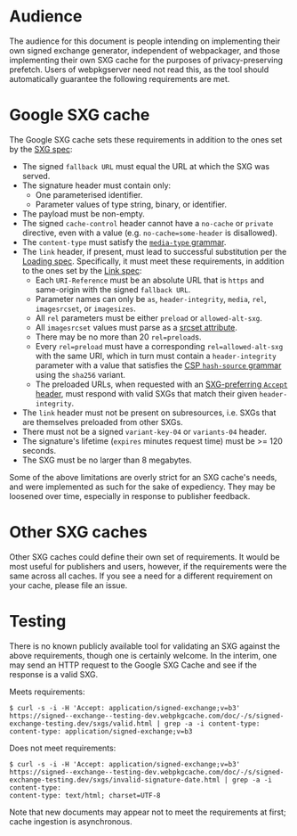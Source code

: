# Audience

The audience for this document is people intending on implementing their own
signed exchange generator, independent of webpackager, and those implementing
their own SXG cache for the purposes of privacy-preserving prefetch. Users of
webpkgserver need not read this, as the tool should automatically guarantee the
following requirements are met.

# Google SXG cache

The Google SXG cache sets these requirements in addition to the ones set by the
[SXG spec][]:
 - The signed `fallback URL` must equal the URL at which the SXG was served.
 - The signature header must contain only:
   - One parameterised identifier.
   - Parameter values of type string, binary, or identifier.
 - The payload must be non-empty.
 - The signed `cache-control` header cannot have a `no-cache` or `private`
   directive, even with a value (e.g. `no-cache=some-header` is disallowed).
 - The `content-type` must satisfy the [`media-type` grammar][].
 - The `link` header, if present, must lead to successful substitution per the
   [Loading spec][].
   Specifically, it must meet these requirements, in addition to the ones set by
   the [Link spec][]:
   - Each `URI-Reference` must be an absolute URL that is `https` and
     same-origin with the signed `fallback URL`.
   - Parameter names can only be `as`, `header-integrity`, `media`, `rel`,
     `imagesrcset`, or `imagesizes`.
   - All `rel` parameters must be either `preload` or `allowed-alt-sxg`.
   - All `imagesrcset` values must parse as a [srcset attribute](https://html.spec.whatwg.org/multipage/images.html#srcset-attribute).
   - There may be no more than 20 `rel=preload`s.
   - Every `rel=preload` must have a corresponding `rel=allowed-alt-sxg` with
     the same URI, which in turn must contain a `header-integrity` parameter
     with a value that satisfies the [CSP `hash-source` grammar](https://w3c.github.io/webappsec-csp/#grammardef-hash-source)
     using the `sha256` variant.
   - The preloaded URLs, when requested with an [SXG-preferring `Accept` header][],
     must respond with valid SXGs that match their given `header-integrity`.
 - The `link` header must not be present on subresources, i.e. SXGs that are
   themselves preloaded from other SXGs.
 - There must not be a signed `variant-key-04` or `variants-04` header.
 - The signature's lifetime (`expires` minutes request time) must be >= 120
   seconds.
 - The SXG must be no larger than 8 megabytes.

[SXG spec]: https://wicg.github.io/webpackage/draft-yasskin-http-origin-signed-responses.html
[`media-type` grammar]: https://tools.ietf.org/html/rfc7231#section-3.1.1.5
[Loading spec]: https://wicg.github.io/webpackage/loading.html#subresource-substitution
[Link spec]: https://tools.ietf.org/html/rfc5988#section-5
[SXG-preferring `Accept` header]: https://github.com/google/webpackager/tree/master/cmd/webpkgserver#content-negotiation

Some of the above limitations are overly strict for an SXG cache's needs, and
were implemented as such for the sake of expediency. They may be loosened over
time, especially in response to publisher feedback.

# Other SXG caches

Other SXG caches could define their own set of requirements. It would be most
useful for publishers and users, however, if the requirements were the same
across all caches. If you see a need for a different requirement on your cache,
please file an issue.

# Testing

There is no known publicly available tool for validating an SXG against the
above requirements, though one is certainly welcome. In the interim, one may
send an HTTP request to the Google SXG Cache and see if the response is a valid
SXG.

Meets requirements:

```
$ curl -s -i -H 'Accept: application/signed-exchange;v=b3' https://signed--exchange--testing-dev.webpkgcache.com/doc/-/s/signed-exchange-testing.dev/sxgs/valid.html | grep -a -i content-type:
content-type: application/signed-exchange;v=b3
```

Does not meet requirements:

```
$ curl -s -i -H 'Accept: application/signed-exchange;v=b3' https://signed--exchange--testing-dev.webpkgcache.com/doc/-/s/signed-exchange-testing.dev/sxgs/invalid-signature-date.html | grep -a -i content-type:
content-type: text/html; charset=UTF-8
```

Note that new documents may appear not to meet the requirements at first; cache
ingestion is asynchronous.
